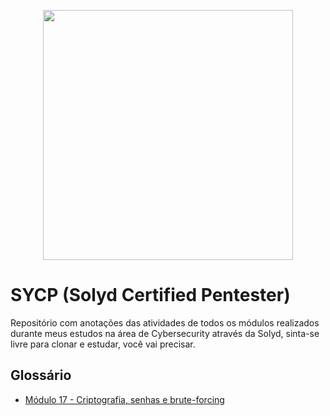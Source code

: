 <p align="center">
  <a href="https://ant.design">
    <img width="400" src="/header.avif">
  </a>
</p>

# SYCP (Solyd Certified Pentester)
Repositório com anotações das atividades de todos os módulos realizados durante meus estudos na área de Cybersecurity através da Solyd, sinta-se livre para clonar e estudar, você vai precisar.

## Glossário
- [Módulo 17 - Criptografia, senhas e brute-forcing](/Modulo%2017%20-%20password%20brute%20forcing/Bruteforcing.md)